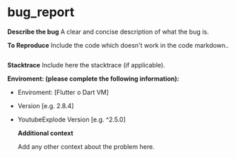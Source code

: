 # bug\_report

**Describe the bug** A clear and concise description of what the bug is.

**To Reproduce** Include the code which doesn't work in the code markdown..

```dart
```

**Stacktrace** Include here the stacktrace (if applicable).

**Enviroment: (please complete the following information):**

* Enviroment: \[Flutter o Dart VM]
* Version \[e.g. 2.8.4]
*   YoutubeExplode Version \[e.g. ^2.5.0]

    **Additional context**

    Add any other context about the problem here.
